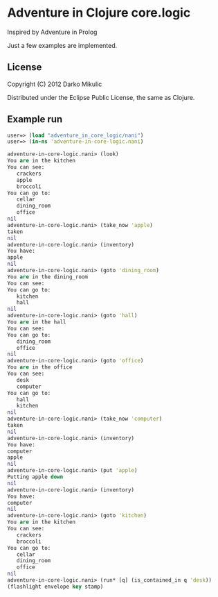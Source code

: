 # Adventure in Clojure core.logic

Inspired by Adventure in Prolog

Just a few examples are implemented.

## License

Copyright (C) 2012 Darko Mikulic

Distributed under the Eclipse Public License, the same as Clojure.


## Example run

```clj
user=> (load "adventure_in_core_logic/nani")
user=> (in-ns 'adventure-in-core-logic.nani)
```

```clj
adventure-in-core-logic.nani> (look)
You are in the kitchen
You can see: 
   crackers
   apple
   broccoli
You can go to: 
   cellar
   dining_room
   office
nil
adventure-in-core-logic.nani> (take_now 'apple)
taken
nil
adventure-in-core-logic.nani> (inventory)
You have: 
apple
nil
adventure-in-core-logic.nani> (goto 'dining_room)
You are in the dining_room
You can see: 
You can go to: 
   kitchen
   hall
nil
adventure-in-core-logic.nani> (goto 'hall)
You are in the hall
You can see: 
You can go to: 
   dining_room
   office
nil
adventure-in-core-logic.nani> (goto 'office)
You are in the office
You can see: 
   desk
   computer
You can go to: 
   hall
   kitchen
nil
adventure-in-core-logic.nani> (take_now 'computer)
taken
nil
adventure-in-core-logic.nani> (inventory)
You have: 
computer
apple
nil
adventure-in-core-logic.nani> (put 'apple)
Putting apple down
nil
adventure-in-core-logic.nani> (inventory)
You have: 
computer
nil
adventure-in-core-logic.nani> (goto 'kitchen)
You are in the kitchen
You can see: 
   crackers
   broccoli
You can go to: 
   cellar
   dining_room
   office
nil
adventure-in-core-logic.nani> (run* [q] (is_contained_in q 'desk))
(flashlight envelope key stamp)
```